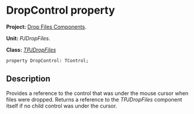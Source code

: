 <a href='Hidden comment: 
$Rev$
$Date$
'></a>

# DropControl property #

**Project:** [Drop Files Components](DropFilesComponents.md).

**Unit:** _PJDropFiles_.

**Class:** _[TPJDropFiles](TPJDropFiles.md)_

```
property DropControl: TControl;
```

## Description ##

Provides a reference to the control that was under the mouse cursor when files were dropped. Returns a reference to the _TPJDropFiles_ component itself if no child control was under the cursor.